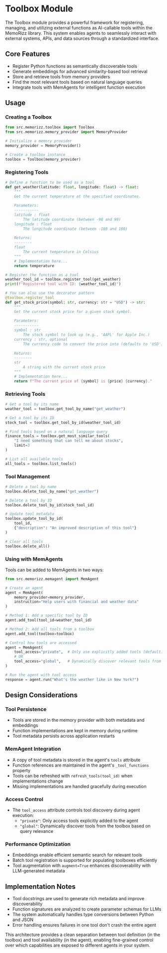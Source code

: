# Toolbox Module

The Toolbox module provides a powerful framework for registering, managing, and utilizing external functions as AI-callable tools within the MemoRizz library. This system enables agents to seamlessly interact with external systems, APIs, and data sources through a standardized interface.

## Core Features

- Register Python functions as semantically discoverable tools
- Generate embeddings for advanced similarity-based tool retrieval
- Store and retrieve tools from memory providers
- Find the most relevant tools based on natural language queries
- Integrate tools with MemAgents for intelligent function execution

## Usage

### Creating a Toolbox

```python
from src.memorizz.toolbox import Toolbox
from src.memorizz.memory_provider import MemoryProvider

# Initialize a memory provider
memory_provider = MemoryProvider()

# Create a toolbox instance
toolbox = Toolbox(memory_provider)
```

### Registering Tools

```python
# Define a function to be used as a tool
def get_weather(latitude: float, longitude: float) -> float:
    """
    Get the current temperature at the specified coordinates.
    
    Parameters:
    -----------
    latitude : float
        The latitude coordinate (between -90 and 90)
    longitude : float
        The longitude coordinate (between -180 and 180)
        
    Returns:
    --------
    float
        The current temperature in Celsius
    """
    # Implementation here...
    return temperature

# Register the function as a tool
weather_tool_id = toolbox.register_tool(get_weather)
print(f"Registered tool with ID: {weather_tool_id}")

# You can also use the decorator pattern
@toolbox.register_tool
def get_stock_price(symbol: str, currency: str = "USD") -> str:
    """
    Get the current stock price for a given stock symbol.
    
    Parameters:
    -----------
    symbol : str
        The stock symbol to look up (e.g., 'AAPL' for Apple Inc.)
    currency : str, optional
        The currency code to convert the price into (defaults to 'USD')
        
    Returns:
    --------
    str
        A string with the current stock price
    """
    # Implementation here...
    return f"The current price of {symbol} is {price} {currency}."
```

### Retrieving Tools

```python
# Get a tool by its name
weather_tool = toolbox.get_tool_by_name("get_weather")

# Get a tool by its ID
stock_tool = toolbox.get_tool_by_id(weather_tool_id)

# Find tools based on a natural language query
finance_tools = toolbox.get_most_similar_tools(
    "I need something that can tell me about stocks", 
    limit=3
)

# List all available tools
all_tools = toolbox.list_tools()
```

### Tool Management

```python
# Delete a tool by name
toolbox.delete_tool_by_name("get_weather")

# Delete a tool by ID
toolbox.delete_tool_by_id(stock_tool_id)

# Update tool metadata
toolbox.update_tool_by_id(
    tool_id, 
    {"description": "An improved description of this tool"}
)

# Clear all tools
toolbox.delete_all()
```

### Using with MemAgents

Tools can be added to MemAgents in two ways:

```python
from src.memorizz.memagent import MemAgent

# Create an agent
agent = MemAgent(
    memory_provider=memory_provider,
    instruction="Help users with financial and weather data"
)

# Method 1: Add a specific tool by ID
agent.add_tool(tool_id=weather_tool_id)

# Method 2: Add all tools from a toolbox
agent.add_tool(toolbox=toolbox)

# Control how tools are accessed
agent = MemAgent(
    tool_access="private",  # Only use explicitly added tools (default)
    # OR
    tool_access="global",   # Dynamically discover relevant tools from the toolbox
)

# Run the agent with tool access
response = agent.run("What's the weather like in New York?")
```

## Design Considerations

### Tool Persistence
- Tools are stored in the memory provider with both metadata and embeddings
- Function implementations are kept in memory during runtime
- Tool metadata persists across application restarts

### MemAgent Integration
- A copy of tool metadata is stored in the agent's `tools` attribute
- Function references are maintained in the agent's `_tool_functions` property
- Tools can be refreshed with `refresh_tools(tool_id)` when implementations change
- Missing implementations are handled gracefully during execution

### Access Control
- The `tool_access` attribute controls tool discovery during agent execution:
  - `"private"`: Only access tools explicitly added to the agent
  - `"global"`: Dynamically discover tools from the toolbox based on query relevance

### Performance Optimization
- Embeddings enable efficient semantic search for relevant tools
- Batch tool registration is supported for populating toolboxes efficiently
- Tool augmentation with `augment=True` enhances discoverability with LLM-generated metadata

## Implementation Notes

- Tool docstrings are used to generate rich metadata and improve discoverability
- Function signatures are analyzed to create parameter schemas for LLMs
- The system automatically handles type conversions between Python and JSON
- Error handling ensures failures in one tool don't crash the entire agent

This architecture provides a clean separation between tool definition (in the toolbox) and tool availability (in the agent), enabling fine-grained control over which capabilities are exposed to different agents in your system.
